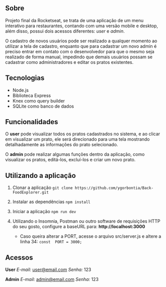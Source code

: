 
## Sobre
Projeto final da Rocketseat, se trata de uma aplicação de um menu interativo para restaurantes, contando com uma versão mobile e desktop, além disso, possui dois acessos diferentes: *user* e *admin*.

O cadastro de novos usuários pode ser realizado a qualquer momento ao utilizar a tela de cadastro, enquanto que para cadastrar um novo admin é preciso entrar em contato com o desenvolvedor para que o mesmo seja realizado de forma manual, impedindo que demais usuários possam se cadastrar como administradores e editar os pratos existentes.

## Tecnologias
- Node.js
- Biblioteca Express
- Knex como query builder
- SQLite como banco de dados

## Funcionalidades
O **user** pode visualizar todos os pratos cadastrados no sistema, e ao clicar em visualizar um prato, ele será direcionado para uma tela mostrando detalhadamente as informações do prato selecionado.

O **admin** pode realizar algumas funções dentro da aplicação, como visualizar os pratos, editá-los, excluí-los e criar um novo prato.

## Utilizando a aplicação
1. Clonar a aplicação
	 `git clone https://github.com/ygorbontia/Back-FoodExplorer.git`
2. Instalar as dependências
	`npm install`

3. Iniciar a aplicação
	`npm run dev`

4. Utilizando o Insomnia, Postman ou outro software de requisições HTTP do seu gosto, configure a baseURL para: **http://localhost:3000**
	- Caso queira alterar a PORT, acesse o arquivo src/server.js e altere a linha 34:  `const  PORT = 3000;`

## Acessos
**User**
*E-mail:* user@email.com
*Senha:* 123

**Admin**
*E-mail:* admin@email.com
*Senha:* 123
